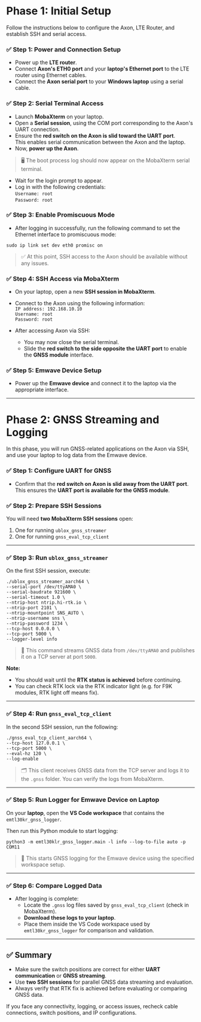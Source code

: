 # Phase 1: Initial Setup

Follow the instructions below to configure the Axon, LTE Router, and establish SSH and serial access.

### ✅ Step 1: Power and Connection Setup

- Power up the **LTE router**.
- Connect **Axon's ETH0 port** and your **laptop's Ethernet port** to the LTE router using Ethernet cables.
- Connect the **Axon serial port** to your **Windows laptop** using a serial cable.

### ✅ Step 2: Serial Terminal Access

- Launch **MobaXterm** on your laptop.
- Open a **Serial session**, using the COM port corresponding to the Axon's UART connection.
- Ensure the **red switch on the Axon is slid toward the UART port**.  
  This enables serial communication between the Axon and the laptop.
- Now, **power up the Axon**.

> 🖥️ The boot process log should now appear on the MobaXterm serial terminal.

- Wait for the login prompt to appear.
- Log in with the following credentials:  
  `Username: root`  
  `Password: root`

### ✅ Step 3: Enable Promiscuous Mode

- After logging in successfully, run the following command to set the Ethernet interface to promiscuous mode:
```
sudo ip link set dev eth0 promisc on
```

> ✅ At this point, SSH access to the Axon should be available without any issues.

### ✅ Step 4: SSH Access via MobaXterm

- On your laptop, open a new **SSH session in MobaXterm**.
- Connect to the Axon using the following information:  
  `IP address: 192.168.10.10`  
  `Username: root`  
  `Password: root`

- After accessing Axon via SSH:
  - You may now close the serial terminal.
  - Slide the **red switch to the side opposite the UART port** to enable the **GNSS module** interface.

### ✅ Step 5: Emwave Device Setup

- Power up the **Emwave device** and connect it to the laptop via the appropriate interface.

---

# Phase 2: GNSS Streaming and Logging

In this phase, you will run GNSS-related applications on the Axon via SSH, and use your laptop to log data from the Emwave device.

### ✅ Step 1: Configure UART for GNSS

- Confirm that the **red switch on Axon is slid away from the UART port**.  
  This ensures the **UART port is available for the GNSS module**.

### ✅ Step 2: Prepare SSH Sessions

You will need **two MobaXterm SSH sessions** open:

1. One for running `ublox_gnss_streamer`  
2. One for running `gnss_eval_tcp_client`

---

### ✅ Step 3: Run `ublox_gnss_streamer`

On the first SSH session, execute:
```
./ublox_gnss_streamer_aarch64 \
--serial-port /dev/ttyAMA0 \
--serial-baudrate 921600 \
--serial-timeout 1.0 \
--ntrip-host ntrip.hi-rtk.io \
--ntrip-port 2101 \
--ntrip-mountpoint SNS_AUTO \
--ntrip-username sns \
--ntrip-password 1234 \
--tcp-host 0.0.0.0 \
--tcp-port 5000 \
--logger-level info
```

> 📡 This command streams GNSS data from `/dev/ttyAMA0` and publishes it on a TCP server at port `5000`.

**Note:**  
- You should wait until the **RTK status is achieved** before continuing.
- You can check RTK lock via the RTK indicator light (e.g. for F9K modules, RTK light off means fix).

---

### ✅ Step 4: Run `gnss_eval_tcp_client`

In the second SSH session, run the following:

```
./gnss_eval_tcp_client_aarch64 \
--tcp-host 127.0.0.1 \
--tcp-port 5000 \
--eval-hz 120 \
--log-enable
```

> 🗂️ This client receives GNSS data from the TCP server and logs it to the `.gnss` folder. You can verify the logs from MobaXterm.

---

### ✅ Step 5: Run Logger for Emwave Device on Laptop

On your **laptop**, open the **VS Code workspace** that contains the `emtl30kr_gnss_logger`.

Then run this Python module to start logging:

```
python3 -m emtl30klr_gnss_logger.main -l info --log-to-file auto -p COM11
```

> 🧪 This starts GNSS logging for the Emwave device using the specified workspace setup.

---

### ✅ Step 6: Compare Logged Data

- After logging is complete:
  - Locate the `.gnss` log files saved by `gnss_eval_tcp_client` (check in MobaXterm).
  - **Download these logs to your laptop**.
  - Place them inside the VS Code workspace used by `emtl30kr_gnss_logger` for comparison and validation.

---

## ✅ Summary

- Make sure the switch positions are correct for either **UART communication** or **GNSS streaming**.
- Use **two SSH sessions** for parallel GNSS data streaming and evaluation.
- Always verify that RTK fix is achieved before evaluating or comparing GNSS data.

If you face any connectivity, logging, or access issues, recheck cable connections, switch positions, and IP configurations.
